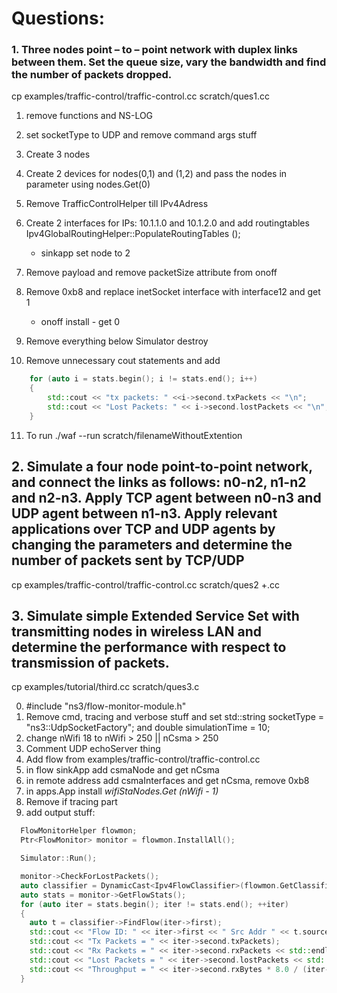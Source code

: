 # Questions:

### 1. Three nodes point – to – point network with duplex links between them. Set the queue size, vary the bandwidth and find the number of packets dropped.

cp examples/traffic-control/traffic-control.cc scratch/ques1.cc

1. remove functions and NS-LOG
2. set socketType to UDP and remove command args stuff
3. Create 3 nodes
4. Create 2 devices for nodes(0,1) and (1,2) and pass the nodes in parameter using nodes.Get(0)
5. Remove TrafficControlHelper till IPv4Adress
6. Create 2 interfaces for IPs: 10.1.1.0 and 10.1.2.0 and add routingtables Ipv4GlobalRoutingHelper::PopulateRoutingTables ();

   - sinkapp set node to 2

7. Remove payload and remove packetSize attribute from onoff
8. Remove 0xb8 and replace inetSocket interface with interface12 and get 1
   - onoff install - get 0
9. Remove everything below Simulator destroy
10. Remove unnecessary cout statements and add

```cpp
    for (auto i = stats.begin(); i != stats.end(); i++)
    {
        std::cout << "tx packets: " <<i->second.txPackets << "\n";
        std::cout << "Lost Packets: " << i->second.lostPackets << "\n";
    }
```

11. To run ./waf --run scratch/filenameWithoutExtention

## 2. Simulate a four node point-to-point network, and connect the links as follows: n0-n2, n1-n2 and n2-n3. Apply TCP agent between n0-n3 and UDP agent between n1-n3. Apply relevant applications over TCP and UDP agents by changing the parameters and determine the number of packets sent by TCP/UDP

cp examples/traffic-control/traffic-control.cc scratch/ques2
+.cc

## 3. Simulate simple Extended Service Set with transmitting nodes in wireless LAN and determine the performance with respect to transmission of packets.

cp examples/tutorial/third.cc scratch/ques3.c

0. #include "ns3/flow-monitor-module.h"
1. Remove cmd, tracing and verbose stuff and set std::string socketType = "ns3::UdpSocketFactory"; and double simulationTime = 10;
2. change nWifi 18 to nWifi > 250 || nCsma > 250
3. Comment UDP echoServer thing
4. Add flow from examples/traffic-control/traffic-control.cc
5. in flow sinkApp add csmaNode and get nCsma
6. in remote address add csmaInterfaces and get nCsma, remove 0xb8
7. in apps.App install _wifiStaNodes.Get (nWifi - 1)_
8. Remove if tracing part
9. add output stuff:

```cpp
  FlowMonitorHelper flowmon;
  Ptr<FlowMonitor> monitor = flowmon.InstallAll();

  Simulator::Run();

  monitor->CheckForLostPackets();
  auto classifier = DynamicCast<Ipv4FlowClassifier>(flowmon.GetClassifier());
  auto stats = monitor->GetFlowStats();
  for (auto iter = stats.begin(); iter != stats.end(); ++iter)
  {
    auto t = classifier->FindFlow(iter->first);
    std::cout << "Flow ID: " << iter->first << " Src Addr " << t.sourceAddress << " Dst Addr " << t.destinationAddress;
    std::cout << "Tx Packets = " << iter->second.txPackets);
    std::cout << "Rx Packets = " << iter->second.rxPackets << std::endl;
    std::cout << "Lost Packets = " << iter->second.lostPackets << std::endl;
    std::cout << "Throughput = " << iter->second.rxBytes * 8.0 / (iter->second.timeLastRxPacket.GetSeconds() - iter->second.timeFirstTxPacket.GetSeconds()) / 1000000 << " Kbps" << std::endl;
  }

```
